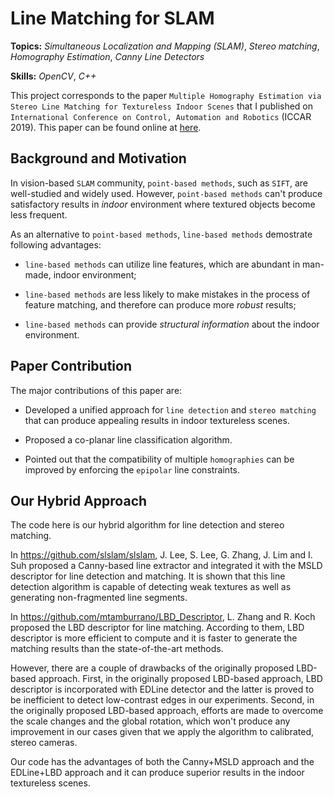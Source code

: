 # Line Matching for SLAM

**Topics:** _Simultaneous Localization and Mapping (SLAM)_, _Stereo matching_, _Homography Estimation_, _Canny Line Detectors_

**Skills:** _OpenCV_, _C++_

This project corresponds to the paper `Multiple Homography Estimation via Stereo Line Matching for Textureless Indoor Scenes` that I published on `International Conference on Control, Automation and Robotics` (ICCAR 2019). This paper can be found online at [here](https://ieeexplore.ieee.org/document/8813439).

## Background and Motivation

In vision-based `SLAM` community, `point-based methods`, such as `SIFT`, are well-studied and widely used. However, `point-based methods` can't produce satisfactory results in _indoor_ environment where textured objects become less frequent.

As an alternative to `point-based methods`, `line-based methods` demostrate following advantages:

- `line-based methods` can utilize line features, which are abundant in man-made, indoor environment;

- `line-based methods` are less likely to make mistakes in the process of feature matching, and therefore can produce more _robust_ results;

- `line-based methods` can provide _structural information_ about the indoor environment.




## Paper Contribution

The major contributions of this paper are:

- Developed a unified approach for `line detection` and `stereo matching` that can produce appealing results in indoor textureless scenes.

- Proposed a co-planar line classification algorithm.

- Pointed out that the compatibility of multiple `homographies` can be improved by enforcing the `epipolar` line constraints.

## Our Hybrid Approach


The code here is our hybrid algorithm for line detection and stereo matching.

In https://github.com/slslam/slslam, J. Lee, S. Lee, G. Zhang, J. Lim and I. Suh proposed a Canny-based line extractor and integrated it with the MSLD descriptor for line detection and matching. It is shown that this line detection algorithm is capable of detecting weak textures as well as generating non-fragmented line segments.

In https://github.com/mtamburrano/LBD_Descriptor, L. Zhang and R. Koch proposed the LBD descriptor for line matching. According to them, LBD descriptor is more efficient to compute and it is faster to generate the matching results than the state-of-the-art methods.

However, there are a couple of drawbacks of the originally proposed LBD-based approach. First, in the originally proposed LBD-based approach, LBD descriptor is incorporated with EDLine detector and the latter is proved to be inefficient to detect low-contrast edges in our experiments. Second, in the originally proposed LBD-based approach, efforts are made to overcome the scale changes and the global rotation, which won't produce any improvement in our cases given that we apply the algorithm to calibrated, stereo cameras.

Our code has the advantages of both the Canny+MSLD approach and the EDLine+LBD approach and it can produce superior results in the indoor textureless scenes.

